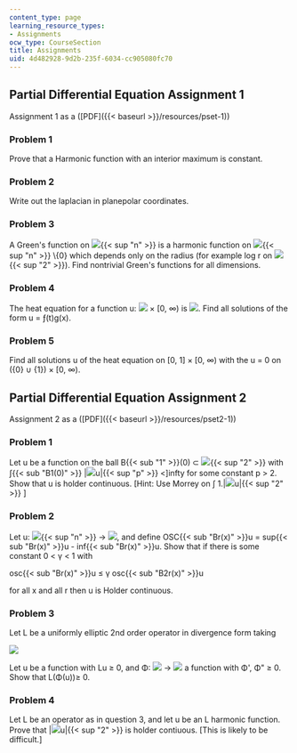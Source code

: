 ```yaml
---
content_type: page
learning_resource_types:
- Assignments
ocw_type: CourseSection
title: Assignments
uid: 4d482928-9d2b-235f-6034-cc905080fc70
---
```


Partial Differential Equation Assignment 1
------------------------------------------

Assignment 1 as a ([PDF]({{< baseurl >}}/resources/pset-1))

### Problem 1

Prove that a Harmonic function with an interior maximum is constant.

### Problem 2

Write out the laplacian in planepolar coordinates.

### Problem 3

A Green's function on ![](/courses/mathematics/18-152-introduction-to-partial-differential-equations-fall-2005/assignments/R1.jpg){{< sup "n" >}} is a harmonic function on ![](/courses/mathematics/18-152-introduction-to-partial-differential-equations-fall-2005/assignments/R1.jpg){{< sup "n" >}} \\{0} which depends only on the radius (for example log r on ![](/courses/mathematics/18-152-introduction-to-partial-differential-equations-fall-2005/assignments/R1.jpg){{< sup "2" >}}). Find nontrivial Green's functions for all dimensions.

### Problem 4

The heat equation for a function u: ![](/courses/mathematics/18-152-introduction-to-partial-differential-equations-fall-2005/assignments/R1.jpg) × \[0, ∞) is ![](/courses/mathematics/18-152-introduction-to-partial-differential-equations-fall-2005/assignments/eq1.jpg). Find all solutions of the form u = ƒ(t)g(x).

### Problem 5

Find all solutions u of the heat equation on \[0, 1\] × \[0, ∞) with the u = 0 on ({0} ∪ {1}) × \[0, ∞).

Partial Differential Equation Assignment 2
------------------------------------------

Assignment 2 as a ([PDF]({{< baseurl >}}/resources/pset2-1))

### Problem 1

Let u be a function on the ball B{{< sub "1" >}}(0) ⊂ ![](/courses/mathematics/18-152-introduction-to-partial-differential-equations-fall-2005/assignments/R1.jpg){{< sup "2" >}} with ∫{{< sub "B1(0)" >}} |![](/courses/mathematics/18-152-introduction-to-partial-differential-equations-fall-2005/assignments/eq2.jpg)u|{{< sup "p" >}} \<\]infty for some constant p > 2. Show that u is holder continuous. \[Hint: Use Morrey on ∫ 1.|![](/courses/mathematics/18-152-introduction-to-partial-differential-equations-fall-2005/assignments/eq2.jpg)u|{{< sup "2" >}} \]

### Problem 2

Let u: ![](/courses/mathematics/18-152-introduction-to-partial-differential-equations-fall-2005/assignments/R1.jpg){{< sup "n" >}} → ![](/courses/mathematics/18-152-introduction-to-partial-differential-equations-fall-2005/assignments/R1.jpg), and define OSC{{< sub "Br(x)" >}}u = sup{{< sub "Br(x)" >}}u - inf{{< sub "Br(x)" >}}u. Show that if there is some constant 0 \< γ \< 1 with

osc{{< sub "Br(x)" >}}u ≤ γ osc{{< sub "B2r(x)" >}}u

for all x and all r then u is Holder continuous.

### Problem 3

Let L be a uniformly elliptic 2nd order operator in divergence form taking

![](/courses/mathematics/18-152-introduction-to-partial-differential-equations-fall-2005/assignments/eq3.jpg)

Let u be a function with Lu ≥ 0, and Φ: ![](/courses/mathematics/18-152-introduction-to-partial-differential-equations-fall-2005/assignments/R1.jpg) → ![](/courses/mathematics/18-152-introduction-to-partial-differential-equations-fall-2005/assignments/R1.jpg) a function with Φ', Φ" ≥ 0. Show that L(Φ(u))≥ 0.

### Problem 4

Let L be an operator as in question 3, and let u be an L harmonic function. Prove that |![](/courses/mathematics/18-152-introduction-to-partial-differential-equations-fall-2005/assignments/eq2.jpg)u|{{< sup "2" >}} is holder contiuous. \[This is likely to be difficult.\]